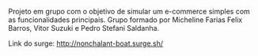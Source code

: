 Projeto em grupo com o objetivo de simular um e-commerce simples com as funcionalidades principais. 
Grupo formado por Micheline Farias Felix Barros, Vitor Suzuki e Pedro Stefani Saldanha.

Link do surge:
http://nonchalant-boat.surge.sh/

